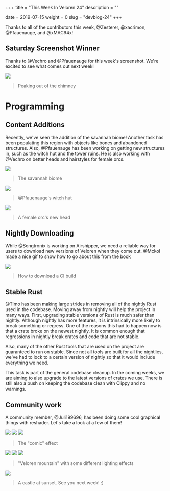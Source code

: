 +++
title = "This Week In Veloren 24"
description = ""

date = 2019-07-15
weight = 0
slug = "devblog-24"
+++

Thanks to all of the contributors this week, @Zesterer, @xacrimon, @Pfauenauge, and @xMAC94x!

## Saturday Screenshot Winner

Thanks to @Vechro and @Pfauenauge for this week's screenshot. We're excited to see what comes out next week!

<img src="https://cdn.discordapp.com/attachments/541307708146581519/600705713525883014/WD16ZwoA7M9VdV_JFpFTOtJ9jfm35fB2ePBLEybkua8.png"/>

> Peaking out of the chimney

# Programming

## Content Additions

Recently, we've seen the addition of the savannah biome! Another task has been populating this region with objects like bones and abandoned structures. Also, @Pfauenauge has been working on getting new structures in, such as the witch hut and the tower ruins. He is also working with @Vechro on better heads and hairstyles for female orcs.

<img src="https://cdn.discordapp.com/attachments/597826574095613962/600763428197367867/screenshot_1563303537857.png">

> The savannah biome

<img src="https://media.discordapp.net/attachments/523568428905398283/599622299490189322/screenshot_1563031375359.png?width=1245&height=701">

> @Pfauenauge's witch hut

<img src="https://cdn.discordapp.com/attachments/449660795857403905/599343458800500749/unknown.png">

> A female orc's new head

## Nightly Downloading

While @Songtronix is working on Airshipper, we need a reliable way for users to download new versions of Veloren when they come out. @Mckol made a nice gif to show how to go about this from [the book](https://book.veloren.net/download/index.html)

<img src="https://cdn.discordapp.com/attachments/541307708146581519/600707695586050049/3h4k8Hk.gif">

> How to download a CI build

## Stable Rust

@Timo has been making large strides in removing all of the nightly Rust used in the codebase. Moving away from nightly will help the project in many ways. First, upgrading stable versions of Rust is much safer than nightly. Although nightly has more features, it is intrinsically more likely to break something or regress. One of the reasons this had to happen now is that a crate broke on the newest nightly. It is common enough that regressions in nightly break crates and code that are not stable.

Also, many of the other Rust tools that are used on the project are guaranteed to run on stable. Since not all tools are built for all the nightlies, we've had to lock to a certain version of nightly so that it would include everything we need.

This task is part of the general codebase cleanup. In the coming weeks, we are aiming to also upgrade to the latest versions of crates we use. There is still also a push on keeping the codebase clean with Clippy and no warnings.

## Community work

A community member, @Juli199696, has been doing some cool graphical things with reshader. Let's take a look at a few of them!

<img src="https://cdn.discordapp.com/attachments/523568428905398283/598858086383353866/veloren-voxygen_2019-07-11_14-44-32.png">

<img src="https://cdn.discordapp.com/attachments/523568428905398283/598858110425366528/reshade.png">

<img src="https://cdn.discordapp.com/attachments/523568428905398283/599137225908944906/veloren-voxygen_2019-07-12_09-14-26.png">

> The "comic" effect

<img src="https://cdn.discordapp.com/attachments/523568428905398283/599962750508335104/veloren-voxygen_2019-07-14_15-53-20.png">

<img src="https://cdn.discordapp.com/attachments/523568428905398283/599962732111855616/veloren-voxygen_2019-07-14_15-55-08.png">

<img src="https://media.discordapp.net/attachments/523568428905398283/599962761203679273/veloren-voxygen_2019-07-14_15-56-20.png?width=1216&height=684">

> "Veloren mountain" with some different lighting effects

<img src="https://cdn.discordapp.com/attachments/523568428905398283/600050683755888650/veloren-voxygen_2019-07-14_21-46-16.png">

> A castle at sunset. See you next week! :)